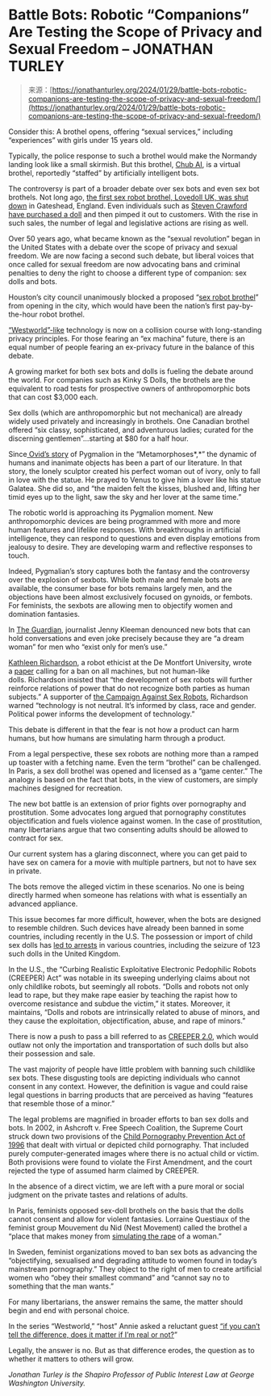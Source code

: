 <!--yml
category: 未分类
date: 2024-05-27 15:19:06
-->

# Battle Bots: Robotic “Companions” Are Testing the Scope of Privacy and Sexual Freedom – JONATHAN TURLEY

> 来源：[https://jonathanturley.org/2024/01/29/battle-bots-robotic-companions-are-testing-the-scope-of-privacy-and-sexual-freedom/](https://jonathanturley.org/2024/01/29/battle-bots-robotic-companions-are-testing-the-scope-of-privacy-and-sexual-freedom/)

Consider this: A brothel opens, offering “sexual services,” including “experiences” with girls under 15 years old.

Typically, the police response to such a brothel would make the Normandy landing look like a small skirmish. But this brothel, [Chub AI](https://finance.yahoo.com/news/meta-openai-spawned-wave-ai-140000660.html), is a virtual brothel, reportedly “staffed” by artificially intelligent bots.

The controversy is part of a broader debate over sex bots and even sex bot brothels. Not long ago, [the first sex robot brothel, Lovedoll UK, was shut down](https://www.dailystar.co.uk/news/latest-news/uk-sex-doll-brothel-blokes-31654636) in Gateshead, England. Even individuals such as [Steven Crawford have purchased a doll](https://www.dailystar.co.uk/news/latest-news/uk-sex-doll-brothel-blokes-31654636) and then pimped it out to customers. With the rise in such sales, the number of legal and legislative actions are rising as well.

Over 50 years ago, what became known as the “sexual revolution” began in the United States with a debate over the scope of privacy and sexual freedom. We are now facing a second such debate, but liberal voices that once called for sexual freedom are now advocating bans and criminal penalties to deny the right to choose a different type of companion: sex dolls and bots.

Houston’s city council unanimously blocked a proposed “[sex robot brothel](https://www.usatoday.com/story/news/nation-now/2018/09/27/sex-robot-brothel-houston-mayor-sylvester-turner-pushes-back/1440405002/)” from opening in the city, which would have been the nation’s first pay-by-the-hour robot brothel.

[“Westworld”-like](https://www.youtube.com/watch?v=9BqKiZhEFFw) technology is now on a collision course with long-standing privacy principles. For those fearing an “ex machina” future, there is an equal number of people fearing an ex-privacy future in the balance of this debate.

A growing market for both sex bots and dolls is fueling the debate around the world. For companies such as Kinky S Dolls, the brothels are the equivalent to road tests for prospective owners of anthropomorphic bots that can cost $3,000 each.

Sex dolls (which are anthropomorphic but not mechanical) are already widely used privately and increasingly in brothels. One Canadian brothel offered “six classy, sophisticated, and adventurous ladies; curated for the discerning gentlemen”…starting at $80 for a half hour.

Since[ Ovid’s story](https://www.theoi.com/Text/OvidMetamorphoses10.html) of Pygmalion in the “Metamorphoses*,*” the dynamic of humans and inanimate objects has been a part of our literature. In that story, the lonely sculptor created his perfect woman out of ivory, only to fall in love with the statue. He prayed to Venus to give him a lover like his statue Galatea. She did so, and “the maiden felt the kisses, blushed and, lifting her timid eyes up to the light, saw the sky and her lover at the same time.”

The robotic world is approaching its Pygmalion moment. New anthropomorphic devices are being programmed with more and more human features and lifelike responses. With breakthroughs in artificial intelligence, they can respond to questions and even display emotions from jealousy to desire. They are developing warm and reflective responses to touch.

Indeed, Pygmalian’s story captures both the fantasy and the controversy over the explosion of sexbots. While both male and female bots are available, the consumer base for bots remains largely men, and the objections have been almost exclusively focused on gynoids, or fembots. For feminists, the sexbots are allowing men to objectify women and domination fantasies.

In [The Guardian](https://www.theguardian.com/technology/2017/apr/27/race-to-build-world-first-sex-robot), journalist Jenny Kleeman denounced new bots that can hold conversations and even joke precisely because they are “a dream woman” for men who “exist only for men’s use.”

[Kathleen Richardson](http://www.dmu.ac.uk/about-dmu/academic-staff/technology/kathleen-richardson/kathleen-richardson.aspx), a robot ethicist at the De Montfort University, wrote a [paper](https://campaignagainstsexrobots.wordpress.com/the-asymmetrical-relationship-parallels-between-prostitution-and-the-development-of-sex-robots/) calling for a ban on all machines, but not human-like dolls. Richardson insisted that “the development of sex robots will further reinforce relations of power that do not recognize both parties as human subjects.” A supporter of [the Campaign Against Sex Robots](https://campaignagainstsexrobots.wordpress.com/organising-committee/), Richardson warned “technology is not neutral. It’s informed by class, race and gender. Political power informs the development of technology.”

This debate is different in that the fear is not how a product can harm humans, but how humans are simulating harm through a product.

From a legal perspective, these sex robots are nothing more than a ramped up toaster with a fetching name. Even the term “brothel” can be challenged. In Paris, a sex doll brothel was opened and licensed as a “game center.” The analogy is based on the fact that bots, in the view of customers, are simply machines designed for recreation.

The new bot battle is an extension of prior fights over pornography and prostitution. Some advocates long argued that pornography constitutes objectification and fuels violence against women. In the case of prostitution, many libertarians argue that two consenting adults should be allowed to contract for sex.

Our current system has a glaring disconnect, where you can get paid to have sex on camera for a movie with multiple partners, but not to have sex in private.

The bots remove the alleged victim in these scenarios. No one is being directly harmed when someone has relations with what is essentially an advanced appliance.

This issue becomes far more difficult, however, when the bots are designed to resemble children. Such devices have already been banned in some countries, including recently in the U.S. The possession or import of child sex dolls has [led to arrests](https://www.aic.gov.au/sites/default/files/2020-05/ti570_exploring_the_implications_of_child_sex_dolls.pdf) in various countries, including the seizure of 123 such dolls in the United Kingdom.

In the U.S., the “Curbing Realistic Exploitative Electronic Pedophilic Robots (CREEPER) Act” was notable in its sweeping underlying claims about not only childlike robots, but seemingly all robots. “Dolls and robots not only lead to rape, but they make rape easier by teaching the rapist how to overcome resistance and subdue the victim,” it states. Moreover, it maintains, “Dolls and robots are intrinsically related to abuse of minors, and they cause the exploitation, objectification, abuse, and rape of minors.”

There is now a push to pass a bill referred to as [CREEPER 2.0](https://www.congress.gov/bill/118th-congress/house-bill/2877?s=1&r=48), which would outlaw not only the importation and transportation of such dolls but also their possession and sale.

The vast majority of people have little problem with banning such childlike sex bots. These disgusting tools are depicting individuals who cannot consent in any context. However, the definition is vague and could raise legal questions in barring products that are perceived as having “features that resemble those of a minor.”

The legal problems are magnified in broader efforts to ban sex dolls and bots. In 2002, in Ashcroft v. Free Speech Coalition, the Supreme Court struck down two provisions of the [Child Pornography Prevention Act of 1996](https://en.wikipedia.org/wiki/Child_Pornography_Prevention_Act_of_1996) that dealt with virtual or depicted child pornography. That included purely computer-generated images where there is no actual child or victim. Both provisions were found to violate the First Amendment, and the court rejected the type of assumed harm claimed by CREEPER.

In the absence of a direct victim, we are left with a pure moral or social judgment on the private tastes and relations of adults.

In Paris, feminists opposed sex-doll brothels on the basis that the dolls cannot consent and allow for violent fantasies. Lorraine Questiaux of the feminist group Mouvement du Nid (Nest Movement) called the brothel a “place that makes money from [simulating the rape](https://www.telegraph.co.uk/news/2018/03/17/calls-paris-sex-doll-brothel-closed-rape-fantasies/) of a woman.”

In Sweden, feminist organizations moved to ban sex bots as advancing the “objectifying, sexualised and degrading attitude to women found in today’s mainstream pornography.” They object to the right of men to create artificial women who “obey their smallest command” and “cannot say no to something that the man wants.”

For many libertarians, the answer remains the same, the matter should begin and end with personal choice.

In the series “Westworld,” “host” Annie asked a reluctant guest [“if you can’t tell the difference, does it matter if I’m real or not?](https://quotecatalog.com/quote/lisa-joy-if-you-cant-g7OyrDa/)”

Legally, the answer is no. But as that difference erodes, the question as to whether it matters to others will grow.

*Jonathan Turley is the Shapiro Professor of Public Interest Law at George Washington University.*